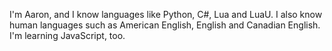 I'm Aaron, and I know languages like Python, C#, Lua and LuaU.
I also know human languages such as American English, English and Canadian English.
I'm learning JavaScript, too.
